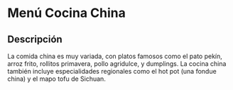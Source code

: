 # Menú Cocina China

## Descripción
La comida china es muy variada, con platos famosos como el pato pekín, arroz frito, rollitos primavera, pollo agridulce, y dumplings. La cocina china también incluye especialidades regionales como el hot pot (una fondue china) y el mapo tofu de Sichuan. 